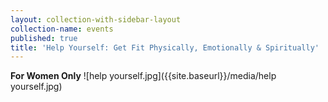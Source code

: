 ```yaml
---
layout: collection-with-sidebar-layout
collection-name: events
published: true
title: 'Help Yourself: Get Fit Physically, Emotionally & Spiritually'
---
```

**For Women Only**
![help yourself.jpg]({{site.baseurl}}/media/help yourself.jpg)
